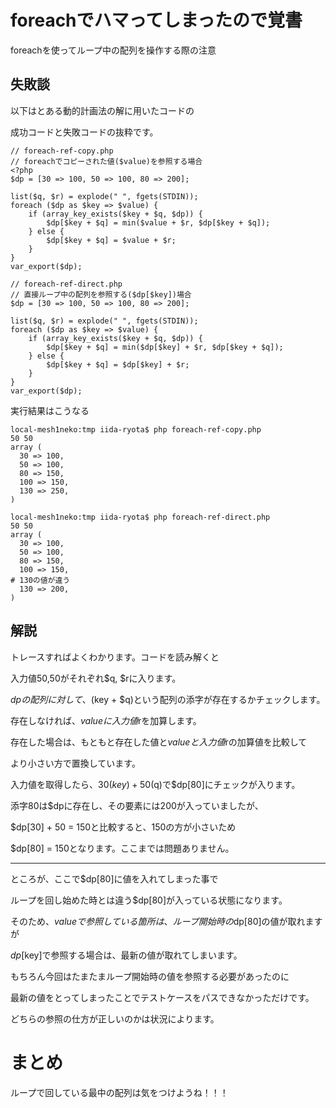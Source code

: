 # foreachでハマってしまったので覚書
foreachを使ってループ中の配列を操作する際の注意

## 失敗談
以下はとある動的計画法の解に用いたコードの

成功コードと失敗コードの抜粋です。
```
// foreach-ref-copy.php
// foreachでコピーされた値($value)を参照する場合
<?php
$dp = [30 => 100, 50 => 100, 80 => 200];

list($q, $r) = explode(" ", fgets(STDIN));
foreach ($dp as $key => $value) {
    if (array_key_exists($key + $q, $dp)) {
        $dp[$key + $q] = min($value + $r, $dp[$key + $q]);
    } else {
        $dp[$key + $q] = $value + $r;
    }
}
var_export($dp);
```

```
// foreach-ref-direct.php
// 直接ループ中の配列を参照する($dp[$key])場合
$dp = [30 => 100, 50 => 100, 80 => 200];

list($q, $r) = explode(" ", fgets(STDIN));
foreach ($dp as $key => $value) {
    if (array_key_exists($key + $q, $dp)) {
        $dp[$key + $q] = min($dp[$key] + $r, $dp[$key + $q]);
    } else {
        $dp[$key + $q] = $dp[$key] + $r;
    }
}
var_export($dp);
```

実行結果はこうなる

```
local-mesh1neko:tmp iida-ryota$ php foreach-ref-copy.php
50 50
array (
  30 => 100,
  50 => 100,
  80 => 150,
  100 => 150,
  130 => 250,
)

local-mesh1neko:tmp iida-ryota$ php foreach-ref-direct.php
50 50
array (
  30 => 100,
  50 => 100,
  80 => 150,
  100 => 150,
# 130の値が違う
  130 => 200,
)
```

## 解説
トレースすればよくわかります。コードを読み解くと

入力値50,50がそれぞれ$q, $rに入ります。

$dpの配列に対して、($key + $q)という配列の添字が存在するかチェックします。

存在しなければ、$valueに入力値$rを加算します。

存在した場合は、もともと存在した値と$valueと入力値$rの加算値を比較して

より小さい方で置換しています。

入力値を取得したら、30($key) + 50($q)で$dp[80]にチェックが入ります。

添字80は$dpに存在し、その要素には200が入っていましたが、

$dp[30] + 50 = 150と比較すると、150の方が小さいため

$dp[80] = 150となります。ここまでは問題ありません。

---

ところが、ここで$dp[80]に値を入れてしまった事で

ループを回し始めた時とは違う$dp[80]が入っている状態になります。

そのため、$valueで参照している箇所は、ループ開始時の$dp[80]の値が取れますが

$dp[$key]で参照する場合は、最新の値が取れてしまいます。

もちろん今回はたまたまループ開始時の値を参照する必要があったのに

最新の値をとってしまったことでテストケースをパスできなかっただけです。

どちらの参照の仕方が正しいのかは状況によります。


# まとめ
ループで回している最中の配列は気をつけようね！！！
